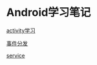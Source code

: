 # Android学习笔记

[activity学习](../MineStudy/docs/Android/activity.md)

[事件分发](..\MineStudy\docs\Android\事件分发.md)

[service](..\MineStudy\docs\Android\service.md)




